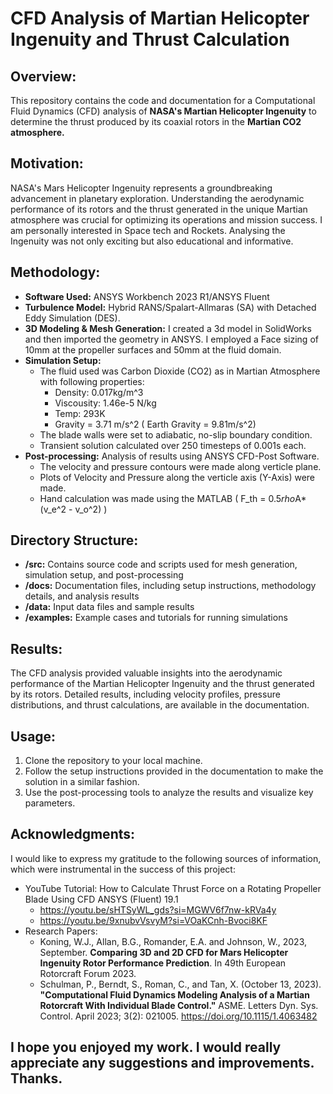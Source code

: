# CFD Analysis of Martian Helicopter Ingenuity and Thrust Calculation

## Overview:
This repository contains the code and documentation for a Computational Fluid Dynamics (CFD) analysis of **NASA's Martian Helicopter Ingenuity** to determine the thrust produced by its coaxial rotors in the **Martian CO2 atmosphere.**

## Motivation:
NASA's Mars Helicopter Ingenuity represents a groundbreaking advancement in planetary exploration. Understanding the aerodynamic performance of its rotors and the thrust generated in the unique Martian atmosphere was crucial for optimizing its operations and mission success. I am personally interested in Space tech and Rockets. Analysing the Ingenuity was not only exciting but also educational and informative.

## Methodology:
- **Software Used:** ANSYS Workbench 2023 R1/ANSYS Fluent
- **Turbulence Model:** Hybrid RANS/Spalart-Allmaras (SA) with Detached Eddy Simulation (DES).
- **3D Modeling & Mesh Generation:** I created a 3d model in SolidWorks and then imported the geometry in ANSYS. I employed a Face sizing of 10mm at the propeller surfaces and 50mm at the fluid domain. 
- **Simulation Setup:**
  - The fluid used was Carbon Dioxide (CO2) as in Martian Atmosphere with following properties:
    - Density: 0.017kg/m^3
    - Viscousity: 1.46e-5 N/kg
    - Temp: 293K
    - Gravity = 3.71 m/s^2 ( Earth Gravity = 9.81m/s^2)
  - The blade walls were set to adiabatic, no-slip boundary condition.
  - Transient solution calculated over 250 timesteps of 0.001s each.
- **Post-processing:** Analysis of results using ANSYS CFD-Post Software.
  - The velocity and pressure contours were made along verticle plane.
  - Plots of Velocity and Pressure along the verticle axis (Y-Axis) were made.
  - Hand calculation was made using the MATLAB ( F_th = 0.5*rho*A*(v_e^2 - v_o^2) )
 
## Directory Structure:
- **/src:** Contains source code and scripts used for mesh generation, simulation setup, and post-processing
- **/docs:** Documentation files, including setup instructions, methodology details, and analysis results
- **/data:** Input data files and sample results
- **/examples:** Example cases and tutorials for running simulations

## Results:
The CFD analysis provided valuable insights into the aerodynamic performance of the Martian Helicopter Ingenuity and the thrust generated by its rotors. Detailed results, including velocity profiles, pressure distributions, and thrust calculations, are available in the documentation.

## Usage:
1. Clone the repository to your local machine.
2. Follow the setup instructions provided in the documentation to make the solution in a similar fashion.
3. Use the post-processing tools to analyze the results and visualize key parameters.

## Acknowledgments:
I would like to express my gratitude to the following sources of information, which were instrumental in the success of this project:
- YouTube Tutorial: How to Calculate Thrust Force on a Rotating Propeller Blade Using CFD ANSYS (Fluent) 19.1
  - https://youtu.be/sHTSyWL_gds?si=MGWV6f7nw-kRVa4y
  - https://youtu.be/9xnubvVsvyM?si=VOaKCnh-Bvoci8KF
- Research Papers:
  - Koning, W.J., Allan, B.G., Romander, E.A. and Johnson, W., 2023, September. **Comparing 3D and 2D CFD for Mars Helicopter Ingenuity Rotor Performance Prediction**. In 49th European Rotorcraft Forum 2023.
  - Schulman, P., Berndt, S., Roman, C., and Tan, X. (October 13, 2023). **"Computational Fluid Dynamics Modeling Analysis of a Martian Rotorcraft With Individual Blade Control."** ASME. Letters Dyn. Sys. Control. April 2023; 3(2): 021005. https://doi.org/10.1115/1.4063482

## I hope you enjoyed my work. I would really appreciate any suggestions and improvements. Thanks.
